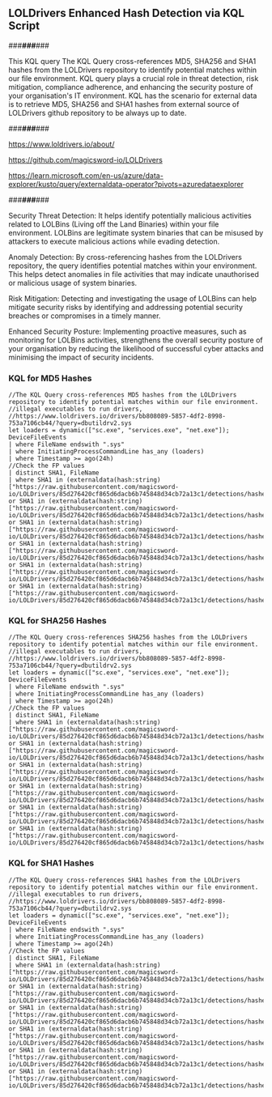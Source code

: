 ## LOLDrivers Enhanced Hash Detection via KQL Script


###___###___###

This KQL query 
The KQL Query cross-references MD5, SHA256 and SHA1 hashes from the LOLDrivers repository to identify potential matches within our file environment. KQL query plays a crucial role in threat detection, risk mitigation, compliance adherence, and enhancing the security posture of your organisation's IT environment. KQL has the scenario for external data is to retrieve MD5, SHA256 and SHA1 hashes from external source of LOLDrivers github repository to be always up to date.

###___###___###

https://www.loldrivers.io/about/

https://github.com/magicsword-io/LOLDrivers

https://learn.microsoft.com/en-us/azure/data-explorer/kusto/query/externaldata-operator?pivots=azuredataexplorer

###___###___###

Security Threat Detection: It helps identify potentially malicious activities related to LOLBins (Living off the Land Binaries) within your file environment. LOLBins are legitimate system binaries that can be misused by attackers to execute malicious actions while evading detection.

Anomaly Detection: By cross-referencing hashes from the LOLDrivers repository, the query identifies potential matches within your environment. This helps detect anomalies in file activities that may indicate unauthorised or malicious usage of system binaries.

Risk Mitigation: Detecting and investigating the usage of LOLBins can help mitigate security risks by identifying and addressing potential security breaches or compromises in a timely manner.

Enhanced Security Posture: Implementing proactive measures, such as monitoring for LOLBins activities, strengthens the overall security posture of your organisation by reducing the likelihood of successful cyber attacks and minimising the impact of security incidents.

### KQL for MD5 Hashes

```
//The KQL Query cross-references MD5 hashes from the LOLDrivers repository to identify potential matches within our file environment.
//illegal executables to run drivers, 
//https://www.loldrivers.io/drivers/bb808089-5857-4df2-8998-753a7106cb44/?query=dbutildrv2.sys
let loaders = dynamic(["sc.exe", "services.exe", "net.exe"]);
DeviceFileEvents
| where FileName endswith ".sys"
| where InitiatingProcessCommandLine has_any (loaders)
| where Timestamp >= ago(24h)
//Check the FP values
| distinct SHA1, FileName
| where SHA1 in (externaldata(hash:string)["https://raw.githubusercontent.com/magicsword-io/LOLDrivers/85d276420cf865d6dacb6b745848d34cb72a13c1/detections/hashes/authentihash_samples.md5"])
or SHA1 in (externaldata(hash:string)["https://raw.githubusercontent.com/magicsword-io/LOLDrivers/85d276420cf865d6dacb6b745848d34cb72a13c1/detections/hashes/authentihash_samples_malicious.md5"])
or SHA1 in (externaldata(hash:string)["https://raw.githubusercontent.com/magicsword-io/LOLDrivers/85d276420cf865d6dacb6b745848d34cb72a13c1/detections/hashes/authentihash_samples_vulnerable.md5"])
or SHA1 in (externaldata(hash:string)["https://raw.githubusercontent.com/magicsword-io/LOLDrivers/85d276420cf865d6dacb6b745848d34cb72a13c1/detections/hashes/samples.md5"])
or SHA1 in (externaldata(hash:string)["https://raw.githubusercontent.com/magicsword-io/LOLDrivers/85d276420cf865d6dacb6b745848d34cb72a13c1/detections/hashes/samples_malicious.md5"])
or SHA1 in (externaldata(hash:string)["https://raw.githubusercontent.com/magicsword-io/LOLDrivers/85d276420cf865d6dacb6b745848d34cb72a13c1/detections/hashes/samples_vulnerable.md5"])
```


### KQL for SHA256 Hashes

```
//The KQL Query cross-references SHA256 hashes from the LOLDrivers repository to identify potential matches within our file environment.
//illegal executables to run drivers, 
//https://www.loldrivers.io/drivers/bb808089-5857-4df2-8998-753a7106cb44/?query=dbutildrv2.sys
let loaders = dynamic(["sc.exe", "services.exe", "net.exe"]);
DeviceFileEvents
| where FileName endswith ".sys"
| where InitiatingProcessCommandLine has_any (loaders)
| where Timestamp >= ago(24h)
//Check the FP values
| distinct SHA1, FileName
| where SHA1 in (externaldata(hash:string)["https://raw.githubusercontent.com/magicsword-io/LOLDrivers/85d276420cf865d6dacb6b745848d34cb72a13c1/detections/hashes/authentihash_samples.sha256"])
or SHA1 in (externaldata(hash:string)["https://raw.githubusercontent.com/magicsword-io/LOLDrivers/85d276420cf865d6dacb6b745848d34cb72a13c1/detections/hashes/authentihash_samples_malicious.sha256"])
or SHA1 in (externaldata(hash:string)["https://raw.githubusercontent.com/magicsword-io/LOLDrivers/85d276420cf865d6dacb6b745848d34cb72a13c1/detections/hashes/authentihash_samples_vulnerable.sha256"])
or SHA1 in (externaldata(hash:string)["https://raw.githubusercontent.com/magicsword-io/LOLDrivers/85d276420cf865d6dacb6b745848d34cb72a13c1/detections/hashes/samples.sha256"])
or SHA1 in (externaldata(hash:string)["https://raw.githubusercontent.com/magicsword-io/LOLDrivers/85d276420cf865d6dacb6b745848d34cb72a13c1/detections/hashes/samples_malicious.sha256"])
or SHA1 in (externaldata(hash:string)["https://raw.githubusercontent.com/magicsword-io/LOLDrivers/85d276420cf865d6dacb6b745848d34cb72a13c1/detections/hashes/samples_vulnerable.sha256"])

```

### KQL for SHA1 Hashes

```
//The KQL Query cross-references SHA1 hashes from the LOLDrivers repository to identify potential matches within our file environment.
//illegal executables to run drivers, 
//https://www.loldrivers.io/drivers/bb808089-5857-4df2-8998-753a7106cb44/?query=dbutildrv2.sys
let loaders = dynamic(["sc.exe", "services.exe", "net.exe"]);
DeviceFileEvents
| where FileName endswith ".sys"
| where InitiatingProcessCommandLine has_any (loaders)
| where Timestamp >= ago(24h)
//Check the FP values
| distinct SHA1, FileName
| where SHA1 in (externaldata(hash:string)["https://raw.githubusercontent.com/magicsword-io/LOLDrivers/85d276420cf865d6dacb6b745848d34cb72a13c1/detections/hashes/authentihash_samples.sha1"])
or SHA1 in (externaldata(hash:string)["https://raw.githubusercontent.com/magicsword-io/LOLDrivers/85d276420cf865d6dacb6b745848d34cb72a13c1/detections/hashes/authentihash_samples_malicious.sha1"])
or SHA1 in (externaldata(hash:string)["https://raw.githubusercontent.com/magicsword-io/LOLDrivers/85d276420cf865d6dacb6b745848d34cb72a13c1/detections/hashes/authentihash_samples_vulnerable.sha1"])
or SHA1 in (externaldata(hash:string)["https://raw.githubusercontent.com/magicsword-io/LOLDrivers/85d276420cf865d6dacb6b745848d34cb72a13c1/detections/hashes/samples.sha1"])
or SHA1 in (externaldata(hash:string)["https://raw.githubusercontent.com/magicsword-io/LOLDrivers/85d276420cf865d6dacb6b745848d34cb72a13c1/detections/hashes/samples_malicious.sha1"])
or SHA1 in (externaldata(hash:string)["https://raw.githubusercontent.com/magicsword-io/LOLDrivers/85d276420cf865d6dacb6b745848d34cb72a13c1/detections/hashes/samples_vulnerable.sha1"])
```
